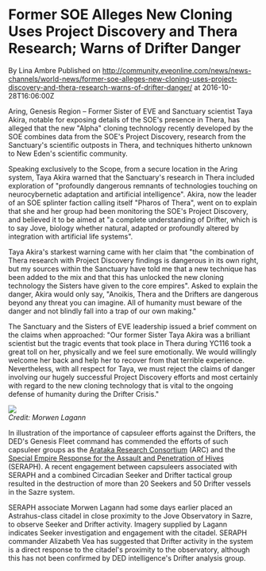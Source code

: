 # Former SOE Alleges New Cloning Uses Project Discovery and Thera Research; Warns of Drifter Danger
By Lina Ambre
Published on http://community.eveonline.com/news/news-channels/world-news/former-soe-alleges-new-cloning-uses-project-discovery-and-thera-research-warns-of-drifter-danger/ at 2016-10-28T16:06:00Z

Aring, Genesis Region – Former Sister of EVE and Sanctuary scientist Taya Akira, notable for exposing details of the SOE's presence in Thera, has alleged that the new "Alpha" cloning technology recently developed by the SOE combines data from the SOE's Project Discovery, research from the Sanctuary's scientific outposts in Thera, and techniques hitherto unknown to New Eden's scientific community.

Speaking exclusively to the Scope, from a secure location in the Aring system, Taya Akira warned that the Sanctuary's research in Thera included exploration of "profoundly dangerous remnants of technologies touching on neurocybernetic adaptation and artificial intelligence". Akira, now the leader of an SOE splinter faction calling itself "Pharos of Thera", went on to explain that she and her group had been monitoring the SOE's Project Discovery, and believed it to be aimed at "a complete understanding of Drifter, which is to say Jove, biology whether natural, adapted or profoundly altered by integration with artificial life systems".

Taya Akira's starkest warning came with her claim that "the combination of Thera research with Project Discovery findings is dangerous in its own right, but my sources within the Sanctuary have told me that a new technique has been added to the mix and that this has unlocked the new cloning technology the Sisters have given to the core empires". Asked to explain the danger, Akira would only say, "Anoikis, Thera and the Drifters are dangerous beyond any threat you can imagine. All of humanity must beware of the danger and not blindly fall into a trap of our own making."

The Sanctuary and the Sisters of EVE leadership issued a brief comment on the claims when approached: "Our former Sister Taya Akira was a brilliant scientist but the tragic events that took place in Thera during YC116 took a great toll on her, physically and we feel sure emotionally. We would willingly welcome her back and help her to recover from that terrible experience. Nevertheless, with all respect for Taya, we must reject the claims of danger involving our hugely successful Project Discovery efforts and most certainly with regard to the new cloning technology that is vital to the ongoing defense of humanity during the Drifter Crisis."

![](http://web.ccpgamescdn.com/newssystem/media/70666/1/seeker_and_citadel.png)  
_Credit: Morwen Lagann_

In illustration of the importance of capsuleer efforts against the Drifters, the DED's Genesis Fleet command has commended the efforts of such capsuleer groups as the [Arataka Research Consortium](https://community.eveonline.com/news/news-channels/interstellar-correspondents/the-spotlight-arataka-research-consortium/) (ARC) and the [Special Empire Response for the Assault and Penetration of Hives](https://forums.eveonline.com/default.aspx?g=posts&t=496651) (SERAPH). A recent engagement between capsuleers associated with SERAPH and a combined Circadian Seeker and Drifter tactical group resulted in the destruction of more than 20 Seekers and 50 Drifter vessels in the Sazre system.

SERAPH associate Morwen Lagann had some days earlier placed an Astrahus-class citadel in close proximity to the Jove Observatory in Sazre, to observe Seeker and Drifter activity. Imagery supplied by Lagann indicates Seeker investigation and engagement with the citadel. SERAPH commander Alizabeth Vea has suggested that Drifter activity in the system is a direct response to the citadel's proximity to the observatory, although this has not been confirmed by DED intelligence's Drifter analysis group.

